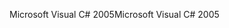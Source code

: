 <span data-ttu-id="933ad-101">Microsoft Visual C# 2005</span><span class="sxs-lookup"><span data-stu-id="933ad-101">Microsoft Visual C# 2005</span></span>